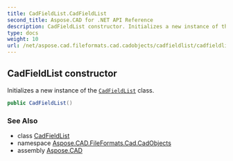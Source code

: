 ```yaml
---
title: CadFieldList.CadFieldList
second_title: Aspose.CAD for .NET API Reference
description: CadFieldList constructor. Initializes a new instance of the CadFieldList class
type: docs
weight: 10
url: /net/aspose.cad.fileformats.cad.cadobjects/cadfieldlist/cadfieldlist/
---
```

## CadFieldList constructor

Initializes a new instance of the [`CadFieldList`](../) class.

```csharp
public CadFieldList()
```

### See Also

* class [CadFieldList](../)
* namespace [Aspose.CAD.FileFormats.Cad.CadObjects](../../cadfieldlist/)
* assembly [Aspose.CAD](../../../)


